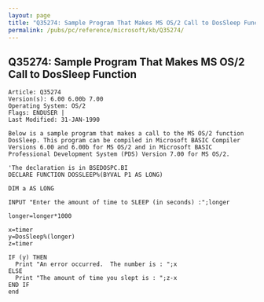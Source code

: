 ```yaml
---
layout: page
title: "Q35274: Sample Program That Makes MS OS/2 Call to DosSleep Function"
permalink: /pubs/pc/reference/microsoft/kb/Q35274/
---
```


## Q35274: Sample Program That Makes MS OS/2 Call to DosSleep Function

	Article: Q35274
	Version(s): 6.00 6.00b 7.00
	Operating System: OS/2
	Flags: ENDUSER |
	Last Modified: 31-JAN-1990
	
	Below is a sample program that makes a call to the MS OS/2 function
	DosSleep. This program can be compiled in Microsoft BASIC Compiler
	Versions 6.00 and 6.00b for MS OS/2 and in Microsoft BASIC
	Professional Development System (PDS) Version 7.00 for MS OS/2.
	
	'The declaration is in BSEDOSPC.BI
	DECLARE FUNCTION DOSSLEEP%(BYVAL P1 AS LONG)
	
	DIM a AS LONG
	
	INPUT "Enter the amount of time to SLEEP (in seconds) :";longer
	
	longer=longer*1000
	
	x=timer
	y=DosSleep%(longer)
	z=timer
	
	IF (y) THEN
	  Print "An error occurred.  The number is : ";x
	ELSE
	  Print "The amount of time you slept is : ";z-x
	END IF
	end
